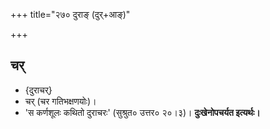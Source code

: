 +++
title="२७० दुराङ् (दुर्+आङ्)"

+++

## चर्
- {दुराचर्}
- चर् (चर गतिभक्षणयोः)।
- 'स कर्णशूलः कथितो दुराचरः' (सुश्रुत० उत्तर० २०।३)। **दुःखेनोपचर्यत इत्यर्थः।**

